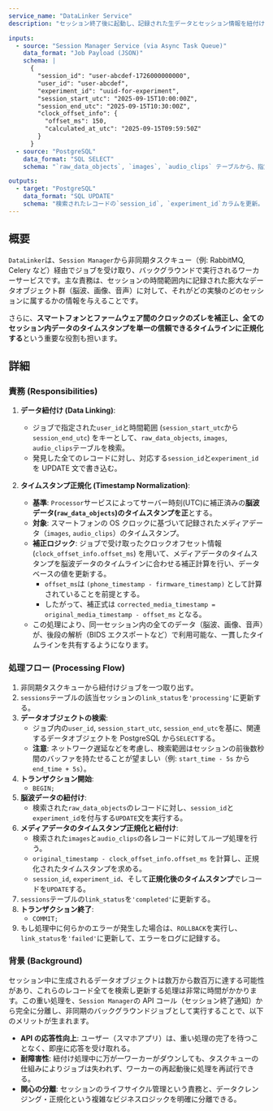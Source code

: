 ```yaml
---
service_name: "DataLinker Service"
description: "セッション終了後に起動し、記録された生データとセッション情報を紐付ける非同期バックエンドサービス。メディアデータのタイムスタンプ正規化も担う。"

inputs:
  - source: "Session Manager Service (via Async Task Queue)"
    data_format: "Job Payload (JSON)"
    schema: |
      {
        "session_id": "user-abcdef-1726000000000",
        "user_id": "user-abcdef",
        "experiment_id": "uuid-for-experiment",
        "session_start_utc": "2025-09-15T10:00:00Z",
        "session_end_utc": "2025-09-15T10:30:00Z",
        "clock_offset_info": {
          "offset_ms": 150,
          "calculated_at_utc": "2025-09-15T09:59:50Z"
        }
      }
  - source: "PostgreSQL"
    data_format: "SQL SELECT"
    schema: "`raw_data_objects`, `images`, `audio_clips` テーブルから、指定された`user_id`と時間範囲に合致するレコードを検索"

outputs:
  - target: "PostgreSQL"
    data_format: "SQL UPDATE"
    schema: "検索されたレコードの`session_id`, `experiment_id`カラムを更新。`images`, `audio_clips`テーブルのタイムスタンプカラムも正規化後の値で更新する。"
---
```


## 概要

`DataLinker`は、`Session Manager`から非同期タスクキュー（例: RabbitMQ, Celery など）経由でジョブを受け取り、バックグラウンドで実行されるワーカーサービスです。主な責務は、セッションの時間範囲内に記録された膨大なデータオブジェクト群（脳波、画像、音声）に対して、それがどの実験のどのセッションに属するかの情報を与えることです。

さらに、**スマートフォンとファームウェア間のクロックのズレを補正し、全てのセッション内データのタイムスタンプを単一の信頼できるタイムラインに正規化する**という重要な役割も担います。

## 詳細

### 責務 (Responsibilities)

1.  **データ紐付け (Data Linking)**:

    - ジョブで指定された`user_id`と時間範囲 (`session_start_utc`から`session_end_utc`) をキーとして、`raw_data_objects`, `images`, `audio_clips`テーブルを検索。
    - 発見した全てのレコードに対し、対応する`session_id`と`experiment_id`を UPDATE 文で書き込む。

2.  **タイムスタンプ正規化 (Timestamp Normalization)**:
    - **基準**: `Processor`サービスによってサーバー時刻(UTC)に補正済みの**脳波データ(`raw_data_objects`)のタイムスタンプを正**とする。
    - **対象**: スマートフォンの OS クロックに基づいて記録されたメディアデータ（`images`, `audio_clips`）のタイムスタンプ。
    - **補正ロジック**: ジョブで受け取ったクロックオフセット情報 (`clock_offset_info.offset_ms`) を用いて、メディアデータのタイムスタンプを脳波データのタイムラインに合わせる補正計算を行い、データベースの値を更新する。
      - `offset_ms`は `(phone_timestamp - firmware_timestamp)` として計算されていることを前提とする。
      - したがって、補正式は `corrected_media_timestamp = original_media_timestamp - offset_ms` となる。
    - この処理により、同一セッション内の全てのデータ（脳波、画像、音声）が、後段の解析（BIDS エクスポートなど）で利用可能な、一貫したタイムラインを共有するようになります。

### 処理フロー (Processing Flow)

1.  非同期タスクキューから紐付けジョブを一つ取り出す。
2.  `sessions`テーブルの該当セッションの`link_status`を`'processing'`に更新する。
3.  **データオブジェクトの検索**:
    - ジョブ内の`user_id`, `session_start_utc`, `session_end_utc`を基に、関連するデータオブジェクトを PostgreSQL から`SELECT`する。
    - **注意**: ネットワーク遅延などを考慮し、検索範囲はセッションの前後数秒間のバッファを持たせることが望ましい（例: `start_time - 5s` から `end_time + 5s`）。
4.  **トランザクション開始**:
    - `BEGIN;`
5.  **脳波データの紐付け**:
    - 検索された`raw_data_objects`のレコードに対し、`session_id`と`experiment_id`を付与する`UPDATE`文を実行する。
6.  **メディアデータのタイムスタンプ正規化と紐付け**:
    - 検索された`images`と`audio_clips`の各レコードに対してループ処理を行う。
    - `original_timestamp - clock_offset_info.offset_ms` を計算し、正規化されたタイムスタンプを求める。
    - `session_id`, `experiment_id`、そして**正規化後のタイムスタンプ**でレコードを`UPDATE`する。
7.  `sessions`テーブルの`link_status`を`'completed'`に更新する。
8.  **トランザクション終了**:
    - `COMMIT;`
9.  もし処理中に何らかのエラーが発生した場合は、`ROLLBACK`を実行し、`link_status`を`'failed'`に更新して、エラーをログに記録する。

### 背景 (Background)

セッション中に生成されるデータオブジェクトは数万から数百万に達する可能性があり、これらのレコード全てを検索し更新する処理は非常に時間がかかります。この重い処理を、`Session Manager`の API コール（セッション終了通知）から完全に分離し、非同期のバックグラウンドジョブとして実行することで、以下のメリットが生まれます。

- **API の応答性向上**: ユーザー（スマホアプリ）は、重い処理の完了を待つことなく、即座に応答を受け取れる。
- **耐障害性**: 紐付け処理中に万が一ワーカーがダウンしても、タスクキューの仕組みによりジョブは失われず、ワーカーの再起動後に処理を再試行できる。
- **関心の分離**: セッションのライフサイクル管理という責務と、データクレンジング・正規化という複雑なビジネスロジックを明確に分離できる。
